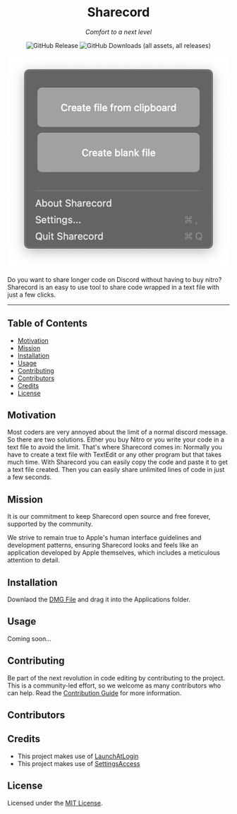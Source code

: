 <div align="center">
  
  # Sharecord 
  *Comfort to a next level*

  ![GitHub Release](https://img.shields.io/github/v/release/RaphyTwin/Sharecord?sort=date&display_name=release&style=for-the-badge)
  ![GitHub Downloads (all assets, all releases)](https://img.shields.io/github/downloads/RaphyTwin/Sharecord/total?style=for-the-badge)

  <img width="650" alt="SharecordMenuBar" src="https://github.com/RaphyTwin/Sharecord/blob/df82e009c721e1410cbb7284f9574ad5b388dcc2/images/SharecordMenuBar.png">

</div>

Do you want to share longer code on Discord without having to buy nitro?
Sharecord is an easy to use tool to share code wrapped in a text file with just a few clicks.

---

## Table of Contents

- [Motivation](#motivation)
- [Mission](#mission)
- [Installation](#installation)
- [Usage](#usage)
- [Contributing](#contributing)
- [Contributors](#contributors)
- [Credits](#credits)
- [License](#license)

## Motivation

Most coders are very annoyed about the limit of a normal discord message. So there are two solutions. Either you buy Nitro or you write your code in a text file to avoid the limit. That's where Sharecord comes in: Normally you have to create a text file with TextEdit or any other program but that takes much time. With Sharecord you can easily copy the code and paste it to get a text file created. Then you can easily share unlimited lines of code in just a few seconds.

## Mission

It is our commitment to keep Sharecord open source and free forever, supported by the community.

We strive to remain true to Apple's human interface guidelines and development patterns, ensuring Sharecord looks and feels like an application developed by Apple themselves, which includes a meticulous attention to detail.

## Installation

Downlaod the [DMG File]() and drag it into the Applications folder.

## Usage

Coming soon...

## Contributing

Be part of the next revolution in code editing by contributing to the project. This is a community-led effort, so we welcome as many contributors who can help. Read the [Contribution Guide](https://github.com/RaphyTwin/Sharecord/blob/main/CONTRIBUTING.md) for more information.

## Contributors

## Credits

- This project makes use of [LaunchAtLogin](https://github.com/sindresorhus/LaunchAtLogin-Modern)
- This project makes use of [SettingsAccess](https://github.com/orchetect/SettingsAccess)

## License

Licensed under the [MIT License](https://opensource.org/license/mit).
